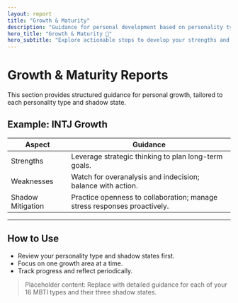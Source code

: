 ```yaml
---
layout: report
title: "Growth & Maturity"
description: "Guidance for personal development based on personality type and shadow states."
hero_title: "Growth & Maturity 🌱"
hero_subtitle: "Explore actionable steps to develop your strengths and manage shadow tendencies."
---
```


# Growth & Maturity Reports

This section provides structured guidance for personal growth, tailored to each personality type and shadow state.

## Example: INTJ Growth

| Aspect | Guidance |
|--------|---------|
| Strengths | Leverage strategic thinking to plan long-term goals. |
| Weaknesses | Watch for overanalysis and indecision; balance with action. |
| Shadow Mitigation | Practice openness to collaboration; manage stress responses proactively. |

---

## How to Use

- Review your personality type and shadow states first.  
- Focus on one growth area at a time.  
- Track progress and reflect periodically.  

> Placeholder content: Replace with detailed guidance for each of your 16 MBTI types and their three shadow states.
